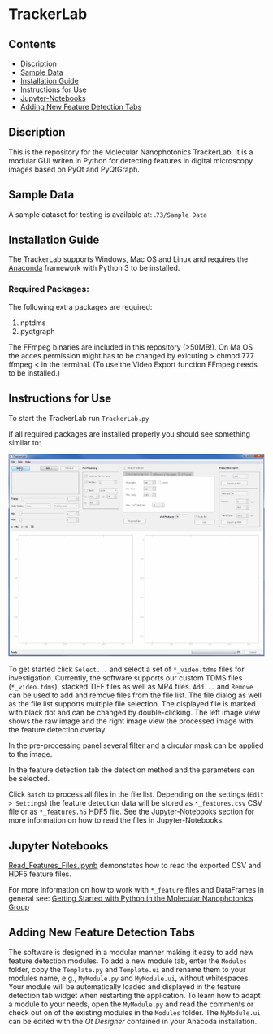 # TrackerLab

## Contents

- [Discription](#discription)
- [Sample Data](#sample-data)
- [Installation Guide](#installation-guide)
- [Instructions for Use](#instructions-for-use)
- [Jupyter-Notebooks](#jupyter-notebooks)
- [Adding New Feature Detection Tabs](#adding-new-feature-detection-tabs)


## Discription

This is the repository for the Molecular Nanophotonics TrackerLab. It is a modular GUI writen in Python for detecting features in digital microscopy images based on PyQt and PyQtGraph.

## Sample Data

A sample dataset for testing is available at: .`73/Sample Data`

## Installation Guide

The TrackerLab supports Windows, Mac OS and Linux and requires the [Anaconda](https://www.anaconda.com/download/) framework with Python 3 to be installed. 

### Required Packages:

The following extra packages are required:

1. nptdms
2. pyqtgraph

The FFmpeg binaries are included in this repository (>50MB!). On Ma OS the acces permission might has to be changed by exicuting > chmod 777 ffmpeg < in the terminal.
(To use the Video Export function FFmpeg needs to be installed.)

## Instructions for Use

To start the TrackerLab run `TrackerLab.py`

If all required packages are installed properly you should see something similar to: <br>

![Screenshot](https://github.com/Molecular-Nanophotonics/TrackerLab/blob/master/Resources/Screencapture.gif)

To get started click `Select...` and select a set of `*_video.tdms` files for investigation. Currently, the software supports our custom TDMS files (`*_video.tdms`), stacked TIFF files as well as MP4 files. `Add...` and `Remove` can be used to add and remove files from the file list. The file dialog as well as the file list supports multiple file selection. The displayed file is marked with black dot and can be changed by double-clicking. The left image view shows the raw image and the right image view the processed image with the feature detection overlay.

In the pre-processing panel several filter and a circular mask can be applied to the image.  

In the feature detection tab the detection method and the parameters can be selected. 

Click `Batch` to process all files in the file list. Depending on the settings (`Edit > Settings`) the feature detection data will be stored as `*_features.csv` CSV file or as `*_features.h5` HDF5 file. See the [Jupyter-Notebooks](#jupyter-notebooks) section for more information on how to read the files in Jupyter-Notebooks. 

## Jupyter Notebooks

[Read_Features_Files.ipynb](https://github.com/Molecular-Nanophotonics/TrackerLab/blob/master/Jupyter-Notebooks/Read_Features_Files.ipynb) demonstates how to read the exported CSV and HDF5 feature files.

For more information on how to work with `*_feature` files and DataFrames in general see: [Getting Started with Python in the Molecular Nanophotonics Group](https://github.com/Molecular-Nanophotonics/Jupyter-Notebooks/blob/master/GETTING_STARTED.ipynb)

## Adding New Feature Detection Tabs

The software is designed in a modular manner making it easy to add new feature detection modules. To add a new module tab, enter the `Modules` folder, copy the `Template.py` and `Template.ui` and rename them to your modules name, e.g., `MyModule.py` and `MyModule.ui`, without whitespaces. Your module will be automatically loaded and displayed in the feature detection tab widget when restarting the application. To learn how to adapt a module to your needs, open the `MyModule.py` and read the comments or check out on of the existing modules in the `Modules` folder. The `MyModule.ui` can be edited with the *Qt Designer* contained in your Anacoda installation.


